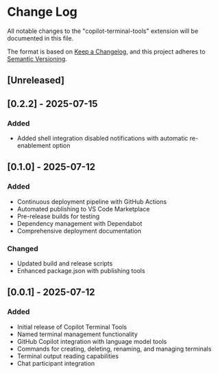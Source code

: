 # Change Log

All notable changes to the "copilot-terminal-tools" extension will be documented in this file.

The format is based on [Keep a Changelog](http://keepachangelog.com/), and this project adheres to [Semantic Versioning](https://semver.org/).

## [Unreleased]

## [0.2.2] - 2025-07-15
### Added
- Added shell integration disabled notifications with automatic re-enablement option

## [0.1.0] - 2025-07-12

### Added
- Continuous deployment pipeline with GitHub Actions
- Automated publishing to VS Code Marketplace
- Pre-release builds for testing
- Dependency management with Dependabot
- Comprehensive deployment documentation

### Changed
- Updated build and release scripts
- Enhanced package.json with publishing tools

## [0.0.1] - 2025-07-12

### Added
- Initial release of Copilot Terminal Tools
- Named terminal management functionality
- GitHub Copilot integration with language model tools
- Commands for creating, deleting, renaming, and managing terminals
- Terminal output reading capabilities
- Chat participant integration